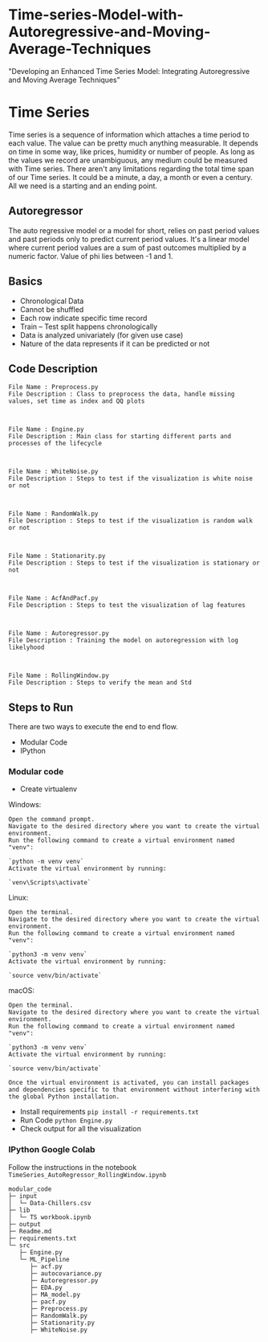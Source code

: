 # Time-series-Model-with-Autoregressive-and-Moving-Average-Techniques
"Developing an Enhanced Time Series Model: Integrating Autoregressive and Moving Average Techniques"
# Time Series

Time series is a sequence of information which attaches a time period to each value.
The value can be pretty much anything measurable.
It depends on time in some way, like prices, humidity or number of people.
As long as the values we record are unambiguous, any medium could be measured with Time series.
There aren't any limitations regarding the total time span of our Time series.
It could be a minute, a day, a month or even a century.
All we need is a starting and an ending point.


## Autoregressor

The auto regressive model or a model for short, relies on past period values and past periods only to predict current period values.
It's a linear model where current period values are a sum of past outcomes multiplied by a numeric factor.
Value of phi lies between -1 and 1.

## Basics

- Chronological Data
- Cannot be shuffled
- Each row indicate specific time record
- Train – Test split happens chronologically
- Data is analyzed univariately (for given use case)
- Nature of the data represents if it can be predicted or not

## Code Description

    File Name : Preprocess.py
    File Description : Class to preprocess the data, handle missing values, set time as index and QQ plots



    File Name : Engine.py
    File Description : Main class for starting different parts and processes of the lifecycle



    File Name : WhiteNoise.py
    File Description : Steps to test if the visualization is white noise or not



    File Name : RandomWalk.py
    File Description : Steps to test if the visualization is random walk or not



    File Name : Stationarity.py
    File Description : Steps to test if the visualization is stationary or not



    File Name : AcfAndPacf.py
    File Description : Steps to test the visualization of lag features



    File Name : Autoregressor.py
    File Description : Training the model on autoregression with log likelyhood

    
    
    File Name : RollingWindow.py
    File Description : Steps to verify the mean and Std

## Steps to Run

There are two ways to execute the end to end flow.

- Modular Code
- IPython

### Modular code
- Create virtualenv

Windows:

    Open the command prompt.
    Navigate to the desired directory where you want to create the virtual environment.
    Run the following command to create a virtual environment named "venv":

    `python -m venv venv`
    Activate the virtual environment by running:

    `venv\Scripts\activate`


Linux:

    Open the terminal.
    Navigate to the desired directory where you want to create the virtual environment.
    Run the following command to create a virtual environment named "venv":
    
    `python3 -m venv venv`
    Activate the virtual environment by running:

    `source venv/bin/activate`

macOS:

    Open the terminal.
    Navigate to the desired directory where you want to create the virtual environment.
    Run the following command to create a virtual environment named "venv":

    `python3 -m venv venv`
    Activate the virtual environment by running:

    `source venv/bin/activate`
    
    Once the virtual environment is activated, you can install packages and dependencies specific to that environment without interfering with the global Python installation.


- Install requirements `pip install -r requirements.txt`
- Run Code `python Engine.py`
- Check output for all the visualization

### IPython Google Colab

Follow the instructions in the notebook `TimeSeries_AutoRegressor_RollingWindow.ipynb`


```
modular_code
├─ input
│  └─ Data-Chillers.csv
├─ lib
│  └─ TS workbook.ipynb
├─ output
├─ Readme.md
├─ requirements.txt
└─ src
   ├─ Engine.py
   └─ ML_Pipeline
      ├─ acf.py
      ├─ autocovariance.py
      ├─ Autoregressor.py
      ├─ EDA.py
      ├─ MA_model.py
      ├─ pacf.py
      ├─ Preprocess.py
      ├─ RandomWalk.py
      ├─ Stationarity.py
      ├─ WhiteNoise.py

```



